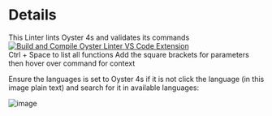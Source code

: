 # Details

This Linter lints Oyster 4s and validates its commands  
[![Build and Compile Oyster Linter VS Code Extension](https://github.com/Danicus2000000/oyster-linter/actions/workflows/build.yml/badge.svg)](https://github.com/Danicus2000000/oyster-linter/actions/workflows/build.yml)  
Ctrl + Space to list all functions 
Add the square brackets for parameters then hover over command for context

Ensure the languages is set to Oyster 4s if it is not click the language (in this image plain text) and search for it in available languages:

![image](https://github.com/user-attachments/assets/61db04fc-7958-469d-8282-553e278f7571)
